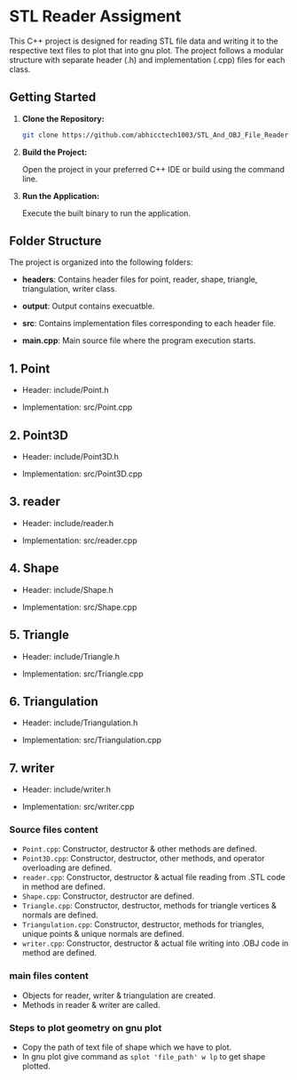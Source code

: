 # STL Reader Assigment
This C++ project is designed for reading STL file data and writing it to the respective text files to plot that into gnu plot. The project follows a modular structure with separate header (.h) and implementation (.cpp) files for each class.

## Getting Started

1. **Clone the Repository:**

    ```bash
    git clone https://github.com/abhicctech1003/STL_And_OBJ_File_Readers.git
    ```

2. **Build the Project:**

    Open the project in your preferred C++ IDE or build using the command line.

3. **Run the Application:**

    Execute the built binary to run the application.

## Folder Structure
The project is organized into the following folders:

- **headers**: Contains header files for point, reader, shape, triangle, triangulation, writer class.

- **output**: Output contains execuatble.
 
- **src**: Contains implementation files corresponding to each header file.

- **main.cpp**: Main source file where the program execution starts.

## 1. Point
 
- Header: include/Point.h 
 
- Implementation: src/Point.cpp
 
## 2. Point3D
 
- Header: include/Point3D.h
 
- Implementation: src/Point3D.cpp
 
 ## 3. reader
 
- Header: include/reader.h
 
- Implementation: src/reader.cpp

## 4. Shape
 
- Header: include/Shape.h
 
- Implementation: src/Shape.cpp
 
## 5. Triangle
 
- Header: include/Triangle.h
 
- Implementation: src/Triangle.cpp

## 6. Triangulation
 
- Header: include/Triangulation.h
 
- Implementation: src/Triangulation.cpp

## 7. writer
 
- Header: include/writer.h
 
- Implementation: src/writer.cpp

### Source files content

- `Point.cpp`: Constructor, destructor & other methods are defined.
- `Point3D.cpp`: Constructor, destructor, other methods, and operator overloading are defined.
- `reader.cpp`: Constructor, destructor & actual file reading from .STL code in method are defined.
- `Shape.cpp`: Constructor, destructor are defined.
- `Triangle.cpp`: Constructor, destructor, methods for triangle vertices & normals are defined.
- `Triangulation.cpp`: Constructor, destructor, methods for triangles, unique points & unique normals are defined.
- `writer.cpp`: Constructor, destructor & actual file writing into .OBJ code in method are defined.

### main files content

- Objects for reader, writer & triangulation are created.
- Methods in reader & writer are called.

### Steps to plot geometry on gnu plot
- Copy the path of text file of shape which we have to plot.
- In gnu plot give command as `splot 'file_path' w lp` to get shape plotted.
 

